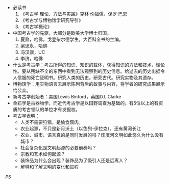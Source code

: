 - 必读书
    1. 《考古学 理论、方法与实践》克林·伦福儒，保罗·巴恩
    2. 《考古学与博物馆学研究导引》
    3. 《考古学概论》
- 中国考古学的先驱，大部分是欧美大学博士归国。
    1. 夏鼐，哈佛，戈登柴尔德学生。大百科全书的主编。
    2. 梁思永，哈佛
    3. 冯汉骥，UC
    4. 李济，哈佛
- 什么是考古学：考古所得的知识、知识的载体，获得知识的方法和技术，理论性。要从残缺不全的东西中看到无法观察到的历史信息。给逝去的历史出据令人信服的死亡证明书。研究人类的历史。研究古代。研究实物及其遗存。
- 博物馆学：用实物语言去展示陈列背后的故事与内容，将学者的研究成果展示给公众。
- 新考古学创始者：美国Lewis Binford，英国D.L.Clarke
- 金石学是古器物学，而近代考古学是以田野调查为基础的。有5位以上的有资质的考古领队的单位才有发掘权。
- 考古学表明：
    - 人类不需要狩猎，是偷食腐肉。
    - 农业起源，不只是新月沃土（以色列-伊拉克），还有黄河长江
    - 农业、城市、语言真的是同时发展的吗？印度河文明如此悠久为什么没有城市？
    - 社会复杂化是文明起源的必要前奏吗？
    - 宗教和艺术如何起源？
    - 装饰品为什么会出现？装饰品为了吸引人还是远离人？
    - 解释和了解文明的变化和进程

*P5*